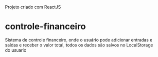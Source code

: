 Projeto criado com ReactJS

# controle-financeiro
Sistema de controle financeiro, onde o usuário pode adicionar entradas e saídas e receber o valor total, todos os dados são salvos no LocalStorage do usuario
